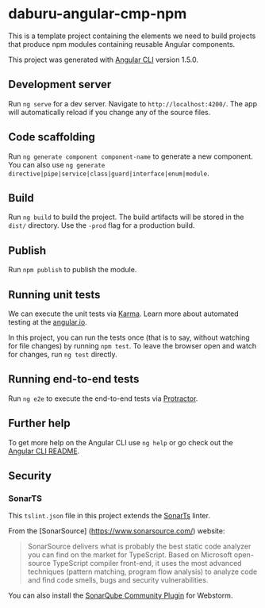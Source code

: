 # daburu-angular-cmp-npm

This is a template project containing the elements we need to build projects that produce npm modules containing reusable Angular components.

This project was generated with [Angular CLI](https://github.com/angular/angular-cli) version 1.5.0.

## Development server

Run `ng serve` for a dev server. Navigate to `http://localhost:4200/`. The app will automatically reload if you change any of the source files.

## Code scaffolding

Run `ng generate component component-name` to generate a new component. You can also use `ng generate directive|pipe|service|class|guard|interface|enum|module`.

## Build

Run `ng build` to build the project. The build artifacts will be stored in the `dist/` directory. Use the `-prod` flag for a production build.

## Publish

Run `npm publish` to publish the module.

## Running unit tests

We can execute the unit tests via [Karma](https://karma-runner.github.io).
Learn more about automated testing at the [angular.io](https://angular.io/guide/testing).  

In this project, you can run the tests once (that is to say, without watching for file changes) by running `npm test`.  To leave the browser open and watch for changes, run `ng test` directly.

## Running end-to-end tests

Run `ng e2e` to execute the end-to-end tests via [Protractor](http://www.protractortest.org/).

## Further help

To get more help on the Angular CLI use `ng help` or go check out the [Angular CLI README](https://github.com/angular/angular-cli/blob/master/README.md).

## Security

### SonarTS

This `tslint.json` file in this project extends the [SonarTs](https://www.sonarsource.com/products/codeanalyzers/sonarts.html#_) linter.

From the [SonarSource] (https://www.sonarsource.com/) website:

> SonarSource delivers what is probably the best static code analyzer you can find on the market for TypeScript. Based on Microsoft open-source TypeScript compiler front-end, it uses the most advanced techniques (pattern matching, program flow analysis) to analyze code and find code smells, bugs and security vulnerabilities.

You can also install the [SonarQube Community Plugin](https://plugins.jetbrains.com/plugin/7238-sonarqube-community-plugin) for Webstorm.
